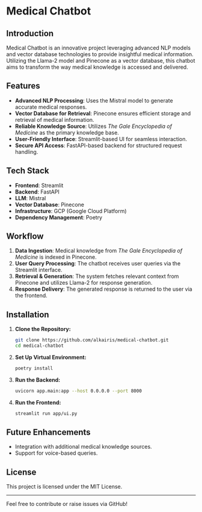 # Medical Chatbot

## Introduction
Medical Chatbot is an innovative project leveraging advanced NLP models and vector database technologies to provide insightful medical information. Utilizing the Llama-2 model and Pinecone as a vector database, this chatbot aims to transform the way medical knowledge is accessed and delivered.

## Features
- **Advanced NLP Processing**: Uses the Mistral model to generate accurate medical responses.
- **Vector Database for Retrieval**: Pinecone ensures efficient storage and retrieval of medical information.
- **Reliable Knowledge Source**: Utilizes *The Gale Encyclopedia of Medicine* as the primary knowledge base.
- **User-Friendly Interface**: Streamlit-based UI for seamless interaction.
- **Secure API Access**: FastAPI-based backend for structured request handling.

## Tech Stack
- **Frontend**: Streamlit
- **Backend**: FastAPI
- **LLM**: Mistral
- **Vector Database**: Pinecone
- **Infrastructure**: GCP (Google Cloud Platform)
- **Dependency Management**: Poetry

## Workflow
1. **Data Ingestion**: Medical knowledge from *The Gale Encyclopedia of Medicine* is indexed in Pinecone.
2. **User Query Processing**: The chatbot receives user queries via the Streamlit interface.
3. **Retrieval & Generation**: The system fetches relevant context from Pinecone and utilizes Llama-2 for response generation.
4. **Response Delivery**: The generated response is returned to the user via the frontend.

## Installation
1. **Clone the Repository:**
   ```bash
   git clone https://github.com/alkairis/medical-chatbot.git
   cd medical-chatbot
   ```
2. **Set Up Virtual Environment:**
   ```bash
   poetry install
   ```
3. **Run the Backend:**
   ```bash
   uvicorn app.main:app --host 0.0.0.0 --port 8000
   ```
4. **Run the Frontend:**
   ```bash
   streamlit run app/ui.py
   ```

## Future Enhancements
- Integration with additional medical knowledge sources.
- Support for voice-based queries.

## License
This project is licensed under the MIT License.

---
Feel free to contribute or raise issues via GitHub!